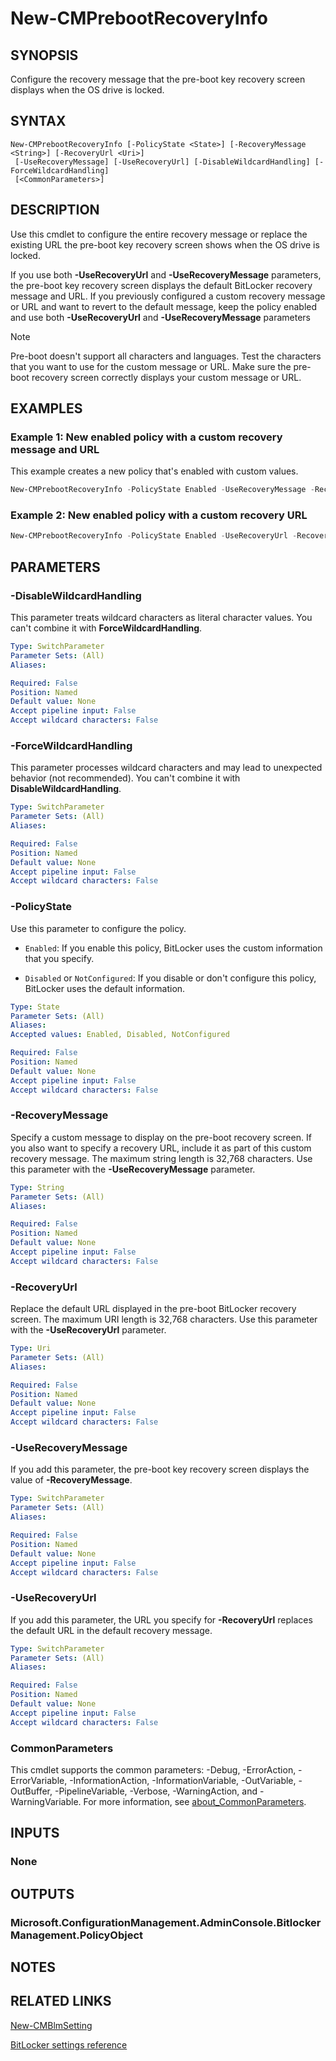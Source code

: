 ﻿---
external help file: AdminUI.PS.dll-Help.xml
Module Name: ConfigurationManager
ms.date: 08/13/2020
online version:
schema: 2.0.0
---

# New-CMPrebootRecoveryInfo

## SYNOPSIS

Configure the recovery message that the pre-boot key recovery screen displays when the OS drive is locked.

## SYNTAX

```
New-CMPrebootRecoveryInfo [-PolicyState <State>] [-RecoveryMessage <String>] [-RecoveryUrl <Uri>]
 [-UseRecoveryMessage] [-UseRecoveryUrl] [-DisableWildcardHandling] [-ForceWildcardHandling]
 [<CommonParameters>]
```

## DESCRIPTION

Use this cmdlet to configure the entire recovery message or replace the existing URL the pre-boot key recovery screen shows when the OS drive is locked.

If you use both **-UseRecoveryUrl** and **-UseRecoveryMessage** parameters, the pre-boot key recovery screen displays the default BitLocker recovery message and URL. If you previously configured a custom recovery message or URL and want to revert to the default message, keep the policy enabled and use both **-UseRecoveryUrl** and **-UseRecoveryMessage** parameters

> [!NOTE]
> Pre-boot doesn't support all characters and languages. Test the characters that you want to use for the custom message or URL. Make sure the pre-boot recovery screen correctly displays your custom message or URL.

## EXAMPLES

### Example 1: New enabled policy with a custom recovery message and URL

This example creates a new policy that's enabled with custom values.

```powershell
New-CMPrebootRecoveryInfo -PolicyState Enabled -UseRecoveryMessage -RecoveryMessage "Contact the Contoso Helpdesk at 515-555-8127 or https://contoso.com/bitlockerrecovery"
```

### Example 2: New enabled policy with a custom recovery URL

```powershell
New-CMPrebootRecoveryInfo -PolicyState Enabled -UseRecoveryUrl -RecoveryUrl https://contoso.com/bitlockerrecovery
```

## PARAMETERS

### -DisableWildcardHandling

This parameter treats wildcard characters as literal character values. You can't combine it with **ForceWildcardHandling**.

```yaml
Type: SwitchParameter
Parameter Sets: (All)
Aliases:

Required: False
Position: Named
Default value: None
Accept pipeline input: False
Accept wildcard characters: False
```

### -ForceWildcardHandling

This parameter processes wildcard characters and may lead to unexpected behavior (not recommended). You can't combine it with **DisableWildcardHandling**.

```yaml
Type: SwitchParameter
Parameter Sets: (All)
Aliases:

Required: False
Position: Named
Default value: None
Accept pipeline input: False
Accept wildcard characters: False
```

### -PolicyState

Use this parameter to configure the policy.

- `Enabled`: If you enable this policy, BitLocker uses the custom information that you specify.

- `Disabled` or `NotConfigured`: If you disable or don't configure this policy, BitLocker uses the default information.

```yaml
Type: State
Parameter Sets: (All)
Aliases:
Accepted values: Enabled, Disabled, NotConfigured

Required: False
Position: Named
Default value: None
Accept pipeline input: False
Accept wildcard characters: False
```

### -RecoveryMessage

Specify a custom message to display on the pre-boot recovery screen. If you also want to specify a recovery URL, include it as part of this custom recovery message. The maximum string length is 32,768 characters. Use this parameter with the **-UseRecoveryMessage** parameter.

```yaml
Type: String
Parameter Sets: (All)
Aliases:

Required: False
Position: Named
Default value: None
Accept pipeline input: False
Accept wildcard characters: False
```

### -RecoveryUrl

Replace the default URL displayed in the pre-boot BitLocker recovery screen. The maximum URI length is 32,768 characters. Use this parameter with the **-UseRecoveryUrl** parameter.

```yaml
Type: Uri
Parameter Sets: (All)
Aliases:

Required: False
Position: Named
Default value: None
Accept pipeline input: False
Accept wildcard characters: False
```

### -UseRecoveryMessage

If you add this parameter, the pre-boot key recovery screen displays the value of **-RecoveryMessage**.

```yaml
Type: SwitchParameter
Parameter Sets: (All)
Aliases:

Required: False
Position: Named
Default value: None
Accept pipeline input: False
Accept wildcard characters: False
```

### -UseRecoveryUrl

If you add this parameter, the URL you specify for **-RecoveryUrl** replaces the default URL in the default recovery message.

```yaml
Type: SwitchParameter
Parameter Sets: (All)
Aliases:

Required: False
Position: Named
Default value: None
Accept pipeline input: False
Accept wildcard characters: False
```

### CommonParameters
This cmdlet supports the common parameters: -Debug, -ErrorAction, -ErrorVariable, -InformationAction, -InformationVariable, -OutVariable, -OutBuffer, -PipelineVariable, -Verbose, -WarningAction, and -WarningVariable. For more information, see [about_CommonParameters](http://go.microsoft.com/fwlink/?LinkID=113216).

## INPUTS

### None

## OUTPUTS

### Microsoft.ConfigurationManagement.AdminConsole.BitlockerManagement.PolicyObject

## NOTES

## RELATED LINKS

[New-CMBlmSetting](New-CMBlmSetting.md)

[BitLocker settings reference](/mem/configmgr/protect/tech-ref/bitlocker/settings#pre-boot-recovery-message-and-url)
